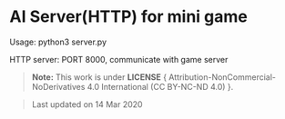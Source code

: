# AI Server(HTTP) for mini game

 Usage: python3 server.py

 HTTP server: PORT 8000, communicate with game server

> **Note:** This work is under **LICENSE** { Attribution-NonCommercial-NoDerivatives 4.0 International (CC BY-NC-ND 4.0) }.

> Last updated on 14 Mar 2020